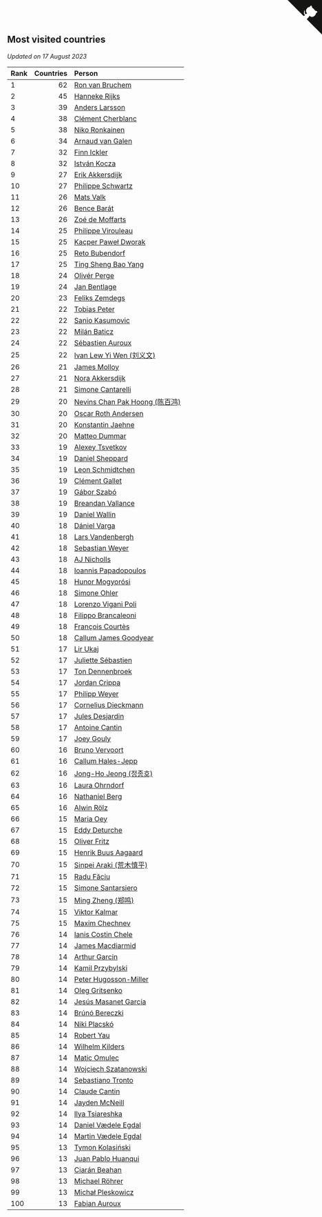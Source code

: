 ## Most visited countries

*Updated on 17 August 2023*

| Rank | Countries | Person |
| :--- | ---: | :--- |
| 1 | 62 | [Ron van Bruchem](https://www.worldcubeassociation.org/persons/2003BRUC01) |
| 2 | 45 | [Hanneke Rijks](https://www.worldcubeassociation.org/persons/2008RIJK01) |
| 3 | 39 | [Anders Larsson](https://www.worldcubeassociation.org/persons/2003LARS01) |
| 4 | 38 | [Clément Cherblanc](https://www.worldcubeassociation.org/persons/2014CHER05) |
| 5 | 38 | [Niko Ronkainen](https://www.worldcubeassociation.org/persons/2010RONK01) |
| 6 | 34 | [Arnaud van Galen](https://www.worldcubeassociation.org/persons/2006GALE01) |
| 7 | 32 | [Finn Ickler](https://www.worldcubeassociation.org/persons/2012ICKL01) |
| 8 | 32 | [István Kocza](https://www.worldcubeassociation.org/persons/2005KOCZ01) |
| 9 | 27 | [Erik Akkersdijk](https://www.worldcubeassociation.org/persons/2005AKKE01) |
| 10 | 27 | [Philippe Schwartz](https://www.worldcubeassociation.org/persons/2018SCHW02) |
| 11 | 26 | [Mats Valk](https://www.worldcubeassociation.org/persons/2007VALK01) |
| 12 | 26 | [Bence Barát](https://www.worldcubeassociation.org/persons/2008BARA01) |
| 13 | 26 | [Zoé de Moffarts](https://www.worldcubeassociation.org/persons/2010MOFF02) |
| 14 | 25 | [Philippe Virouleau](https://www.worldcubeassociation.org/persons/2008VIRO01) |
| 15 | 25 | [Kacper Paweł Dworak](https://www.worldcubeassociation.org/persons/2020DWOR01) |
| 16 | 25 | [Reto Bubendorf](https://www.worldcubeassociation.org/persons/2012BUBE01) |
| 17 | 25 | [Ting Sheng Bao Yang](https://www.worldcubeassociation.org/persons/2008BAOY01) |
| 18 | 24 | [Olivér Perge](https://www.worldcubeassociation.org/persons/2007PERG01) |
| 19 | 24 | [Jan Bentlage](https://www.worldcubeassociation.org/persons/2010BENT01) |
| 20 | 23 | [Feliks Zemdegs](https://www.worldcubeassociation.org/persons/2009ZEMD01) |
| 21 | 22 | [Tobias Peter](https://www.worldcubeassociation.org/persons/2014PETE03) |
| 22 | 22 | [Sanio Kasumovic](https://www.worldcubeassociation.org/persons/2009KASU01) |
| 23 | 22 | [Milán Baticz](https://www.worldcubeassociation.org/persons/2005BATI01) |
| 24 | 22 | [Sébastien Auroux](https://www.worldcubeassociation.org/persons/2008AURO01) |
| 25 | 22 | [Ivan Lew Yi Wen (刘义文)](https://www.worldcubeassociation.org/persons/2012WENI01) |
| 26 | 21 | [James Molloy](https://www.worldcubeassociation.org/persons/2011MOLL01) |
| 27 | 21 | [Nora Akkersdijk](https://www.worldcubeassociation.org/persons/2009CHRI03) |
| 28 | 21 | [Simone Cantarelli](https://www.worldcubeassociation.org/persons/2012CANT02) |
| 29 | 20 | [Nevins Chan Pak Hoong (陈百鸿)](https://www.worldcubeassociation.org/persons/2010CHAN20) |
| 30 | 20 | [Oscar Roth Andersen](https://www.worldcubeassociation.org/persons/2008ANDE02) |
| 31 | 20 | [Konstantin Jaehne](https://www.worldcubeassociation.org/persons/2015JAEH01) |
| 32 | 20 | [Matteo Dummar](https://www.worldcubeassociation.org/persons/2017DUMM01) |
| 33 | 19 | [Alexey Tsvetkov](https://www.worldcubeassociation.org/persons/2017TSVE02) |
| 34 | 19 | [Daniel Sheppard](https://www.worldcubeassociation.org/persons/2009SHEP01) |
| 35 | 19 | [Leon Schmidtchen](https://www.worldcubeassociation.org/persons/2010SCHM01) |
| 36 | 19 | [Clément Gallet](https://www.worldcubeassociation.org/persons/2004GALL02) |
| 37 | 19 | [Gábor Szabó](https://www.worldcubeassociation.org/persons/2005SZAB02) |
| 38 | 19 | [Breandan Vallance](https://www.worldcubeassociation.org/persons/2007VALL01) |
| 39 | 19 | [Daniel Wallin](https://www.worldcubeassociation.org/persons/2013WALL03) |
| 40 | 18 | [Dániel Varga](https://www.worldcubeassociation.org/persons/2008VARG01) |
| 41 | 18 | [Lars Vandenbergh](https://www.worldcubeassociation.org/persons/2003VAND01) |
| 42 | 18 | [Sebastian Weyer](https://www.worldcubeassociation.org/persons/2010WEYE02) |
| 43 | 18 | [AJ Nicholls](https://www.worldcubeassociation.org/persons/2015NICH04) |
| 44 | 18 | [Ioannis Papadopoulos](https://www.worldcubeassociation.org/persons/2013PAPA01) |
| 45 | 18 | [Hunor Mogyorósi](https://www.worldcubeassociation.org/persons/2015MOGY01) |
| 46 | 18 | [Simone Ohler](https://www.worldcubeassociation.org/persons/2014OHLE01) |
| 47 | 18 | [Lorenzo Vigani Poli](https://www.worldcubeassociation.org/persons/2007POLI01) |
| 48 | 18 | [Filippo Brancaleoni](https://www.worldcubeassociation.org/persons/2008BRAN01) |
| 49 | 18 | [François Courtès](https://www.worldcubeassociation.org/persons/2008COUR01) |
| 50 | 18 | [Callum James Goodyear](https://www.worldcubeassociation.org/persons/2012GOOD02) |
| 51 | 17 | [Lir Ukaj](https://www.worldcubeassociation.org/persons/2016UKAJ01) |
| 52 | 17 | [Juliette Sébastien](https://www.worldcubeassociation.org/persons/2014SEBA01) |
| 53 | 17 | [Ton Dennenbroek](https://www.worldcubeassociation.org/persons/2003DENN01) |
| 54 | 17 | [Jordan Crippa](https://www.worldcubeassociation.org/persons/2019CRIP01) |
| 55 | 17 | [Philipp Weyer](https://www.worldcubeassociation.org/persons/2010WEYE01) |
| 56 | 17 | [Cornelius Dieckmann](https://www.worldcubeassociation.org/persons/2009DIEC01) |
| 57 | 17 | [Jules Desjardin](https://www.worldcubeassociation.org/persons/2010DESJ01) |
| 58 | 17 | [Antoine Cantin](https://www.worldcubeassociation.org/persons/2010CANT02) |
| 59 | 17 | [Joey Gouly](https://www.worldcubeassociation.org/persons/2007GOUL01) |
| 60 | 16 | [Bruno Vervoort](https://www.worldcubeassociation.org/persons/2011VERV01) |
| 61 | 16 | [Callum Hales-Jepp](https://www.worldcubeassociation.org/persons/2012HALE01) |
| 62 | 16 | [Jong-Ho Jeong (정종호)](https://www.worldcubeassociation.org/persons/2008JONG03) |
| 63 | 16 | [Laura Ohrndorf](https://www.worldcubeassociation.org/persons/2009OHRN01) |
| 64 | 16 | [Nathaniel Berg](https://www.worldcubeassociation.org/persons/2012BERG04) |
| 65 | 16 | [Alwin Rölz](https://www.worldcubeassociation.org/persons/2016ROLZ01) |
| 66 | 15 | [Maria Oey](https://www.worldcubeassociation.org/persons/2007OEYM01) |
| 67 | 15 | [Eddy Deturche](https://www.worldcubeassociation.org/persons/2014DETU01) |
| 68 | 15 | [Oliver Fritz](https://www.worldcubeassociation.org/persons/2014FRIT02) |
| 69 | 15 | [Henrik Buus Aagaard](https://www.worldcubeassociation.org/persons/2006BUUS01) |
| 70 | 15 | [Sinpei Araki (荒木慎平)](https://www.worldcubeassociation.org/persons/2006ARAK01) |
| 71 | 15 | [Radu Făciu](https://www.worldcubeassociation.org/persons/2009FACI01) |
| 72 | 15 | [Simone Santarsiero](https://www.worldcubeassociation.org/persons/2009SANT01) |
| 73 | 15 | [Ming Zheng (郑鸣)](https://www.worldcubeassociation.org/persons/2009ZHEN11) |
| 74 | 15 | [Viktor Kalmar](https://www.worldcubeassociation.org/persons/2011KALM01) |
| 75 | 15 | [Maxim Chechnev](https://www.worldcubeassociation.org/persons/2011CHEC01) |
| 76 | 14 | [Ianis Costin Chele](https://www.worldcubeassociation.org/persons/2021CHEL01) |
| 77 | 14 | [James Macdiarmid](https://www.worldcubeassociation.org/persons/2015MACD03) |
| 78 | 14 | [Arthur Garcin](https://www.worldcubeassociation.org/persons/2014GARC27) |
| 79 | 14 | [Kamil Przybylski](https://www.worldcubeassociation.org/persons/2016PRZY01) |
| 80 | 14 | [Peter Hugosson-Miller](https://www.worldcubeassociation.org/persons/2021HUGO01) |
| 81 | 14 | [Oleg Gritsenko](https://www.worldcubeassociation.org/persons/2011GRIT01) |
| 82 | 14 | [Jesús Masanet García](https://www.worldcubeassociation.org/persons/2004MASA01) |
| 83 | 14 | [Brúnó Bereczki](https://www.worldcubeassociation.org/persons/2008BERE01) |
| 84 | 14 | [Niki Placskó](https://www.worldcubeassociation.org/persons/2008PLAC01) |
| 85 | 14 | [Robert Yau](https://www.worldcubeassociation.org/persons/2009YAUR01) |
| 86 | 14 | [Wilhelm Kilders](https://www.worldcubeassociation.org/persons/2010KILD02) |
| 87 | 14 | [Matic Omulec](https://www.worldcubeassociation.org/persons/2010OMUL02) |
| 88 | 14 | [Wojciech Szatanowski](https://www.worldcubeassociation.org/persons/2011SZAT01) |
| 89 | 14 | [Sebastiano Tronto](https://www.worldcubeassociation.org/persons/2011TRON02) |
| 90 | 14 | [Claude Cantin](https://www.worldcubeassociation.org/persons/2012CANT01) |
| 91 | 14 | [Jayden McNeill](https://www.worldcubeassociation.org/persons/2012MCNE01) |
| 92 | 14 | [Ilya Tsiareshka](https://www.worldcubeassociation.org/persons/2012TERE01) |
| 93 | 14 | [Daniel Vædele Egdal](https://www.worldcubeassociation.org/persons/2013EGDA01) |
| 94 | 14 | [Martin Vædele Egdal](https://www.worldcubeassociation.org/persons/2013EGDA02) |
| 95 | 13 | [Tymon Kolasiński](https://www.worldcubeassociation.org/persons/2016KOLA02) |
| 96 | 13 | [Juan Pablo Huanqui](https://www.worldcubeassociation.org/persons/2013HUAN30) |
| 97 | 13 | [Ciarán Beahan](https://www.worldcubeassociation.org/persons/2012BEAH01) |
| 98 | 13 | [Michael Röhrer](https://www.worldcubeassociation.org/persons/2009ROHR01) |
| 99 | 13 | [Michał Pleskowicz](https://www.worldcubeassociation.org/persons/2009PLES01) |
| 100 | 13 | [Fabian Auroux](https://www.worldcubeassociation.org/persons/2009AURO01) |


<a href="https://github.com/JustinTimeCuber/wca_statistics" class="github-corner" aria-label="View source on Github"><svg width="80" height="80" viewBox="0 0 250 250" style="fill:#151513; color:#fff; position: absolute; top: 0; border: 0; right: 0;" aria-hidden="true"><path d="M0,0 L115,115 L130,115 L142,142 L250,250 L250,0 Z"></path><path d="M128.3,109.0 C113.8,99.7 119.0,89.6 119.0,89.6 C122.0,82.7 120.5,78.6 120.5,78.6 C119.2,72.0 123.4,76.3 123.4,76.3 C127.3,80.9 125.5,87.3 125.5,87.3 C122.9,97.6 130.6,101.9 134.4,103.2" fill="currentColor" style="transform-origin: 130px 106px;" class="octo-arm"></path><path d="M115.0,115.0 C114.9,115.1 118.7,116.5 119.8,115.4 L133.7,101.6 C136.9,99.2 139.9,98.4 142.2,98.6 C133.8,88.0 127.5,74.4 143.8,58.0 C148.5,53.4 154.0,51.2 159.7,51.0 C160.3,49.4 163.2,43.6 171.4,40.1 C171.4,40.1 176.1,42.5 178.8,56.2 C183.1,58.6 187.2,61.8 190.9,65.4 C194.5,69.0 197.7,73.2 200.1,77.6 C213.8,80.2 216.3,84.9 216.3,84.9 C212.7,93.1 206.9,96.0 205.4,96.6 C205.1,102.4 203.0,107.8 198.3,112.5 C181.9,128.9 168.3,122.5 157.7,114.1 C157.9,116.9 156.7,120.9 152.7,124.9 L141.0,136.5 C139.8,137.7 141.6,141.9 141.8,141.8 Z" fill="currentColor" class="octo-body"></path></svg></a><style>.github-corner:hover .octo-arm{animation:octocat-wave 560ms ease-in-out}@keyframes octocat-wave{0%,100%{transform:rotate(0)}20%,60%{transform:rotate(-25deg)}40%,80%{transform:rotate(10deg)}}@media (max-width:500px){.github-corner:hover .octo-arm{animation:none}.github-corner .octo-arm{animation:octocat-wave 560ms ease-in-out}}</style>
